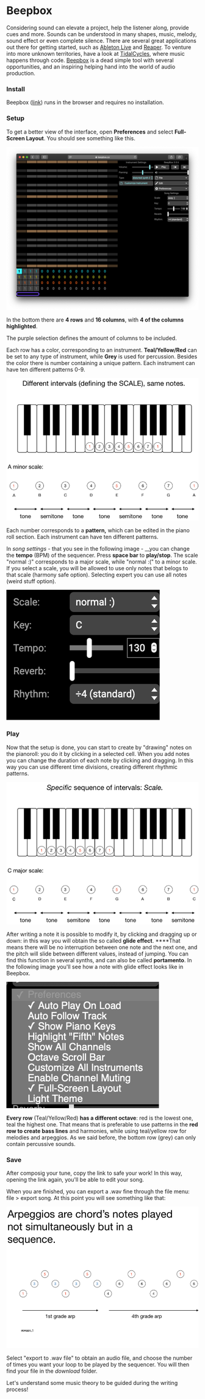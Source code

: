 # Beepbox

Considering sound can elevate a project, help the listener along, provide cues and more. Sounds can be understood in many shapes, music, melody, sound effect or even complete silence. There are several great applications out there for getting started, such as [Ableton Live](http://ableton.com/) and [Reaper](https://www.reaper.fm/). To venture into more unknown territories, have a look at [TidalCycles](https://tidalcycles.org/index.php/Welcome), where music happens through code.  [Beepbox](https://www.beepbox.co/) is a dead simple tool with several opportunities, and an inspiring helping hand into the world of audio production. 

### Install

Beepbox \([link](https://www.beepbox.co/#8n31s0k0l00e03t2mm0a7g0fj07i0r1o3210T5v1L4ua3q1d4f7y5z1C0c4h0HTP9Bx99sp99900T0v1L4u86q1d4f9y0z9C0w6c0h3T1v1L4u30q1d5f9y1z7C1c0A9F4B0V1Q19e4Pb631E0067T4v1L4uf0q1z6666ji8k8k3jSBKSJJAArriiiiii07JCABrzrrrrrrr00YrkqHrsrrrrjr005zrAqzrjzrrqr1jRjrqGGrrzsrsA099ijrABJJJIAzrrtirqrqjqixzsrAjrqjiqaqqysttAJqjikikrizrHtBJJAzArzrIsRCITKSS099ijrAJS____Qg99habbCAYrDzh00b4h400000000h4g000000014h000000004h400000000p16000000)\) runs in the browser and requires no installation.

### Setup

To get a better view of the interface, open **Preferences** and select **Full-Screen Layout**. You should see something like this.

![](../../../.gitbook/assets/beepbox-interface.png)

In the bottom there are **4 rows** and **16 columns**, with **4 of the columns highlighted**. 

The purple selection defines the amount of columns to be included.

Each row has a color, corresponding to an instrument. **Teal/Yellow/Red** can be set to any type of instrument, while **Grey** is used for percussion. Besides the color there is number containing a unique pattern. Each instrument can have ten different patterns 0-9.

![](../../../.gitbook/assets/immagine%20%285%29.png)



Each number corresponds to a **pattern,** which  can be edited in the piano roll section.  Each instrument can have ten different patterns.

In _song settings -_ that you see in the following image -  __you can change the **tempo** \(BPM\) of the sequencer. Press **space bar** to **play/stop**. The scale "normal :\)" corresponds to a major scale, while "normal :\(" to a minor scale. If you select a scale, you will be allowed to use only notes that belogs to that scale \(harmony safe option\). Selecting expert you can use all notes \(weird stuff option\).

![](../../../.gitbook/assets/immagine%20%2813%29.png)

### Play

Now that the setup is  done, you can start to create by "drawing" notes on the pianoroll: you do it by clicking in a selected cell.  When you add notes you can change the duration of each note by clicking and dragging. In this way you can use different time divisions, creating different rhythmic patterns.

![](../../../.gitbook/assets/immagine%20%288%29.png)

After writing a note it is possible to modify it, by clicking and dragging up or down: in this way you will obtain the so called **glide effect**. ****That means there will be no interruption between one note and the next one, and the pitch will slide between different values, instead of jumping. You can find this function in several synths, and can also be called **portamento**. In the following image you'll see how a note with glide effect looks like in Beepbox.

![](../../../.gitbook/assets/immagine%20%289%29.png)

**Every row** \(Teal/Yellow/Red\) **has a different octave**: red is the lowest one, teal the highest one. That means that is preferable to use patterns in the **red row to create bass lines** and harmonies, while using teal/yellow row for melodies and arpeggios. As we said before, the bottom row \(grey\) can only contain percussive sounds.

### Save

After composig your tune, copy the link to safe your work! In this way, opening the link again, you'll be able to edit your song. 

When you are finished, you can export a .wav fine through the file menu: file &gt; export song. At this point you will see something like that:

![](../../../.gitbook/assets/immagine%20%283%29.png)

Select "export to .wav file" to obtain an audio file, and choose the number of times you want your loop to be played by the sequencer. You will then find your file in the _download_ folder.

Let's understand some music theory to be guided during the writing process!

